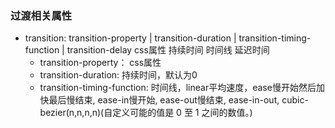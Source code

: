 ### 过渡相关属性

* transition: transition-property |  transition-duration | transition-timing-function | transition-delay
                    css属性              持续时间                  时间线                    延迟时间
  * transition-property： css属性
  * transition-duration: 持续时间，默认为0
  * transition-timing-function: 时间线，linear平均速度，ease慢开始然后加快最后慢结束, ease-in慢开始, ease-out慢结束, ease-in-out, cubic-bezier(n,n,n,n)(自定义可能的值是 0 至 1 之间的数值。)
  